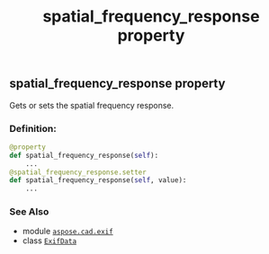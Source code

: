 ﻿---
title: spatial_frequency_response property
second_title: Aspose.CAD for Python via .NET API References
description: 
type: docs
weight: 1000
url: /python-net/aspose.cad.exif/exifdata/spatial_frequency_response/
is_root: false
---

## spatial_frequency_response property


Gets or sets the spatial frequency response.
### Definition:
```python
@property
def spatial_frequency_response(self):
    ...
@spatial_frequency_response.setter
def spatial_frequency_response(self, value):
    ...
```

### See Also
* module [`aspose.cad.exif`](../../)
* class [`ExifData`](/cad/python-net/aspose.cad.exif/exifdata)
